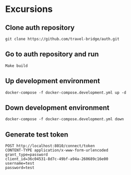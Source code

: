 # Excursions

## Clone auth repository
    git clone https://github.com/travel-bridge/auth.git

## Go to auth repository and run
    Make build

## Up development environment
    docker-compose -f docker-compose.development.yml up -d

## Down development environment
    docker-compose -f docker-compose.development.yml down

## Generate test token
    POST http://localhost:8010/connect/token
    CONTENT-TYPE application/x-www-form-urlencoded
    grant_type=password
    client_id=36c04531-8d7c-49bf-a94a-260689c16e00
    username=test
    password=test
